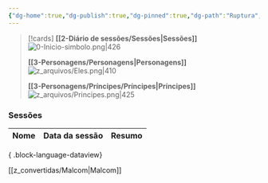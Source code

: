 ```yaml
---
{"dg-home":true,"dg-publish":true,"dg-pinned":true,"dg-path":"Ruptura","obsidianUIMode":"preview","permalink":"/Ruptura/","pinned":true,"tags":["gardenEntry"],"dgPassFrontmatter":true}
---
```


> [!cards]
>**[[2-Diário de sessões/Sessões\|Sessões]]**
> ![0-Inicio-simbolo.png|426](/img/user/z_arquivos/0-Inicio-simbolo.png)
> 
> **[[3-Personagens/Personagens\|Personagens]]**
> ![z_arquivos/Eles.png|410](/img/user/z_arquivos/Eles.png)
> 
> **[[3-Personagens/Príncipes/Príncipes\|Príncipes]]**
> ![z_arquivos/Principes.png|425](/img/user/z_arquivos/Principes.png)
### Sessões
| Nome | Data da sessão | Resumo |
| ---- | -------------- | ------ |

{ .block-language-dataview}



[[z_convertidas/Malcom\|Malcom]]